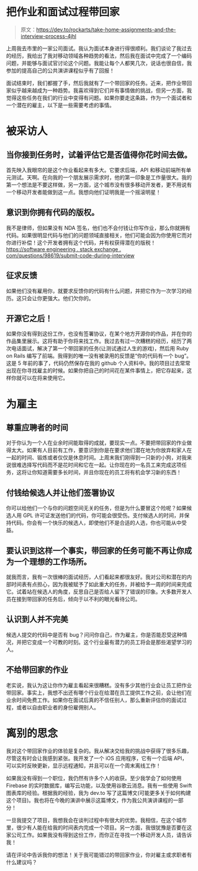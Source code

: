 # 把作业和面试过程带回家

> 原文：<https://dev.to/rockarts/take-home-assignments-and-the-interview-process-4jhl>

上周我去市里的一家公司面试。我认为面试本身进行得很顺利。我们谈论了我过去的经历，我给出了我对移动领域各种趋势的看法，然后我在面试中完成了一个编码问题，并能够与面试官讨论这个问题。我能让每个人都笑几次，说话也很自信，我参加的提高自己的公共演讲课程似乎有了回报！

面试结束时，我们都握了手，然后我就有了一个带回家的任务。近来，把作业带回家似乎越来越成为一种趋势。我喜欢得到它们并有事情做的挑战，但另一方面，我觉得这些任务在我们的行业中变得有问题。如果你要走这条路，作为一个面试者和一个潜在的雇主，以下是一些需要考虑的事情。

# **被采访人**

## 当你接到任务时，试着评估它是否值得你花时间去做。

首先映入我眼帘的是这个作业看起来有多大。它要求后端，API 和移动前端所有单元测试。天啊。在向我的一个朋友展示需求时，他的第一印象是工作量很大。我的第一个想法是不要这样做，另一方面，这个城市没有很多移动开发者，更不用说有一个移动开发者能做到这一点。我想向他们证明我是一个摇滚明星！

## 意识到你拥有代码的版权。

我不是律师，但如果没有 NDA 签名，他们也不会付钱让你写作业，那么你就拥有代码。如果很明显代码与他们的问题领域直接相关，他们可能会因为你使用它而对你进行补偿！这个开发者拥有这个代码，并有权获得潜在的版税！[https://software engineering . stack exchange . com/questions/98619/submit-code-during-interview](https://softwareengineering.stackexchange.com/questions/98619/submit-code-during-interview)

## 征求反馈

如果他们没有雇用你，就要求反馈你的代码有什么问题，并把它作为一次学习的经历。这只会让你更强大。他们欠你的。

## 开源它之后！

如果你没有得到这份工作，也没有签署协议，在某个地方开源你的作品，并在你的作品集里展示。这将有助于你将来找工作。我过去有过一次糟糕的经历，经历了两次电话面试，解决了第一个带回家的任务(让测试通过人生的游戏)，然后用 Ruby on Rails 编写了前端。我得到的唯一没有被录用的反馈是“你的代码有一个 bug”。这是 5 年前的事了，代码仍然保存在我的 github 个人资料中。我的项目过去常常出现在你寻找雇主的时候。如果你把自己的时间花在某件事情上，把它存起来，这样你就可以在将来使用它。

# **为雇主**

## 尊重应聘者的时间

对于你认为一个人在业余时间能取得的成就，要现实一点。不要把带回家的作业做得太大。如果有人目前有工作，要意识到你是在要求他们潜在地为你放弃和家人在一起的时间、锻炼或者仅仅是休息时间。上周末我们刚得到一只新的小狗，对我来说很难选择写代码而不是花时间和它在一起。让你现在的一名员工来完成这项任务，这将让你知道需要多长时间，并且你现在的员工将有机会学习新的东西！

## 付钱给候选人并让他们签署协议

你可以给他们一个与你的问题空间无关的任务，但是为什么要冒这个险呢？如果候选人用 GPL 许可证发送他们的代码，你可能会很受伤。支付候选人的时间，并保持代码。你会有一个快乐的候选人，即使他们不是合适的人选，你也可能从中受益。

## 要认识到这样一个事实，带回家的任务可能不再让你成为一个理想的工作场所。

就我而言，我有一次很棒的面试经历，人们看起来都很友好。我对公司和潜在的内部时间表有点担心，因为我被赋予了如此重大的任务，并被给予一周的时间来完成它。试着站在候选人的角度，反思自己是否给人留下了错误的印象。大多数开发人员在接到带回家的任务后，倾向于以不利的眼光看待公司。

## 认识到人并不完美

候选人提交的代码中是否有 bug？问问你自己，作为雇主，你是否能忍受这种情况，并把它变成一个可教的时刻。这个行业最有潜力的员工将会是那些渴望学习的人。

## 不给带回家的作业

老实说，我认为这让你作为雇主看起来很糟糕。没有多少其他行业会让员工把作业带回家。事实上，我想不出还有哪个行业在给潜在员工提供工作之前，会让他们在业余时间免费工作。如果你在面试后真的不信任别人，那么重新评估你的面试过程，或者以自由职业者的身份雇佣别人。

# 离别的思念

我对这个带回家作业的体验是复杂的。我从解决交给我的挑战中获得了很多乐趣，尽管这有时会让我感到紧张。我开发了一个 iOS 应用程序，它有一个后端 API，可以实时反映更新，显示远程通知，并且可以在一个周末离线工作！

如果我没有得到一个职位，我仍然有许多个人的收获。至少我学会了如何使用 Firebase 的实时数据库，编写云功能，以及使用谷歌云消息。我有一些使用 Swift 图表库的经验。根据我的经验，我为 dev.to 写了这篇博文(可能更多关于如何构建这个项目)。我也将在今晚的演讲中展示这篇博文，作为我公共演讲课程的一部分！

一旦我提交了项目，我想我会在谈判过程中有很大的优势。我相信，在这个城市里，很少有人能在给我的时间表内完成一个项目。另一方面，我很犹豫是否要在这家公司工作。如果我没有得到这份工作，而你正在寻找一个移动开发人员，请告诉我！

请在评论中告诉我你的想法！关于我可能错过的带回家作业，你对雇主或求职者有什么建议吗？